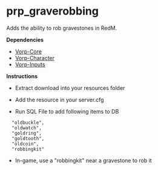 # prp_graverobbing
Adds the ability to rob gravestones in RedM.

**Dependencies**
- [Vorp-Core](https://github.com/VORPCORE/vorp-core-lua)
- [Vorp-Character](https://github.com/VORPCORE/VORP-Character)
- [Vorp-Inputs](https://github.com/VORPCORE/VORP-Inputs)

**Instructions**

- Extract download into your resources folder
- Add the resource in your server.cfg

- Run SQL File to add following items to DB
```
  "oldbuckle",
  "oldwatch",
  "goldring",
  "goldtooth",
  "oldcoin",
  "robbingkit"
```
  
- In-game, use a "robbingkit" near a gravestone to rob it
